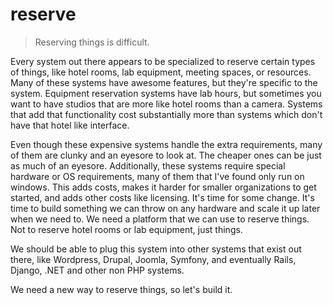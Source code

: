 reserve
=======

> Reserving things is difficult.

Every system out there appears to be specialized
to reserve certain types of things, like hotel rooms, lab equipment, meeting
spaces, or resources. Many of these systems have awesome features, but they're
specific to the system. Equipment reservation systems have lab hours, but
sometimes you want to have studios that are more like hotel rooms than a camera.
Systems that add that functionality cost substantially more than systems which
don't have that hotel like interface.

Even though these expensive systems handle the extra requirements, many of them
are clunky and an eyesore to look at. The cheaper ones can be just as much of an
eyesore. Additionally, these systems require special hardware or OS
requirements, many of them that I've found only run on windows. This adds costs,
 makes it harder for smaller organizations to get started, and adds other costs
like licensing. It's time for some change. It's time to build something we can
throw on any hardware and scale it up later when we need to. We need a platform
that we can use to reserve things. Not to reserve hotel rooms or lab equipment,
just things.

We should be able to plug this system into other systems that exist out there,
like Wordpress, Drupal, Joomla, Symfony, and eventually Rails, Django, .NET and other non
PHP systems.

We need a new way to reserve things, so let's build it.
